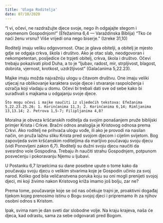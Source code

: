 ```yaml
---
title: 'Uloga Roditelja'
date: 07/10/2020
---
```


“I vi, očevi, ne razdražujte djece svoje, nego ih odgajajte stegom i opomenom Gospodnjom!” (Efežanima 6,4 — Varaždinska Biblija) “Tko će naći ženu vrsnu? Više vrijedi ona nego biserje.” (Izreke 31,10)

Roditelji imaju veliku odgovornost. Otac je glava obitelji, a obitelj je mjesto gdje se odgaja crkva, škola i društvo. Ako je otac slab, neodgovoran i nekompetentan, posljedice će trpjeti obitelj, crkva, škola i društvo. Očevi trebaju pokazivati plod Duha, a to je “ljubav, radost, mir, strpljivost, blagost, dobrota, vjernost, krotkost, uzdržljivost” (Galaćanima 5,22.23).

Majke imaju možda najvažniju ulogu u čitavom društvu. One imaju veliki utjecaj na oblikovanje karaktera svoje djece i stvaranje raspoloženja i ozračja koji vladaju u domu. Očevi bi trebali dati sve od sebe kako bi surađivali s majkama u odgajanju svoje djece.

`Što mogu očevi i majke naučiti iz sljedećih tekstova: Efežanima 5,22.23.25.26; 1. Korinćanima 11,3; 2. Korinćanima 6,14; Rimljanima 13,13.14; 2. Petrova 1,5-7; Filipljanima 4,8?`

Moralna je obveza kršćanskih roditelja da svojim ponašanjem pruže biblijski primjer Krista i Crkve. Bračni odnos analogija je Kristovog odnosa prema Crkvi. Ako roditelj ne prihvaća ulogu vođe, ili ako je provodi na nasilan način, on pruža lažnu sliku Krista pred svojom djecom i cijelim svijetom. Bog zapovijeda svim kršćanskim roditeljima da marljivo poučavaju svoju djecu (vidi Ponovljeni zakon 6,7). Roditelji su dužni svoju djecu naučiti da svesrdno vole Gospodina. Trebaju ih naučiti strahu Gospodnjem, potpunom posvećenju i pokoravanju Njemu u ljubavi.

U Postanku 6,7 Izraelcima su dane posebne upute o tome kako da poučavaju svoju djecu o velikim stvarima koje je Gospodin učinio za svoj narod. Koliko god bila veličanstvena poruka koju su oni mogli prenijeti svojoj djeci, mi koji živimo nakon Kristovog križa imamo još bolju, zar ne?

Prema tome, poučavanje koje se od nas očekuje trajni je, proaktivni događaj tijekom kojeg prenosimo istinu o Bogu svojoj djeci i pripremamo ih za njihov osobni odnos s Kristom.

Ipak, svima nam je dan sveti dar slobodne volje. Na kraju krajeva, naša će djeca, kad odrastu, sama za sebe odgovarati pred Bogom.